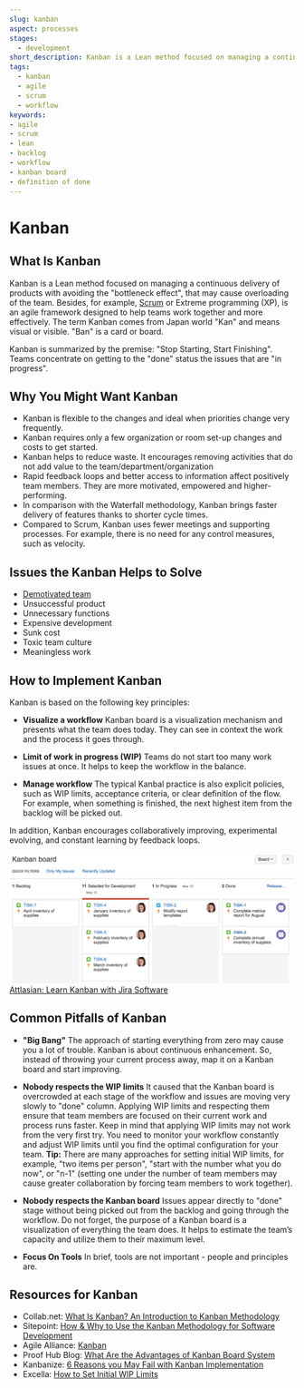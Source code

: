 ```yaml
---
slug: kanban
aspect: processes
stages: 
  - development
short_description: Kanban is a Lean method focused on managing a continuous delivery of products with avoiding the "bottleneck effect". It helps teams work together and more effectively.
tags:
  - kanban
  - agile
  - scrum
  - workflow
keywords:
- agile
- scrum
- lean
- backlog
- workflow
- kanban board
- definition of done
---
```


# Kanban

## What Is Kanban

Kanban is a Lean method focused on managing a continuous delivery of products with avoiding the "bottleneck effect", that may cause overloading of the team. Besides, for example, [Scrum](/practices/scrum) or Extreme programming (XP), is an agile framework designed to help teams work together and more effectively. The term Kanban comes from Japan world "Kan" and means visual or visible. "Ban" is a card or board.

Kanban is summarized by the premise: "Stop Starting, Start Finishing". Teams concentrate on getting to the "done" status the issues that are "in progress".

## Why You Might Want Kanban

- Kanban is flexible to the changes and ideal when priorities change very frequently.
- Kanban requires only a few organization or room set-up changes and costs to get started.
- Kanban helps to reduce waste. It encourages removing activities that do not add value to the team/department/organization
- Rapid feedback loops and better access to information affect positively team members. They are more motivated, empowered and higher-performing.
- In comparison with the Waterfall methodology, Kanban brings faster delivery of features thanks to shorter cycle times.
- Compared to Scrum, Kanban uses fewer meetings and supporting processes. For example, there is no need for any control measures, such as velocity.

## Issues the Kanban Helps to Solve
- [Demotivated team](/issues/demotivated-team)
- Unsuccessful product
- Unnecessary functions
- Expensive development
- Sunk cost
- Toxic team culture
- Meaningless work

## How to Implement Kanban

Kanban is based on the following key principles:

- **Visualize a workflow**
  Kanban board is a visualization mechanism and presents what the team does today. They can see in context the work and the process it goes through.

- **Limit of work in progress (WIP)**
  Teams do not start too many work issues at once. It helps to keep the workflow in the balance.

- **Manage workflow**
  The typical Kanbal practice is also explicit policies, such as WIP limits, acceptance criteria, or clear definition of the flow. For example, when something is finished, the next highest item from the backlog will be picked out.

In addition, Kanban encourages collaboratively improving, experimental evolving, and constant learning by feedback loops. 

![Kanban](/files/kanban.png)
[Attlasian: Learn Kanban with Jira Software](https://www.atlassian.com/agile/tutorials/how-to-do-kanban-with-jira-software)

## Common Pitfalls of Kanban 

- **"Big Bang"**
  The approach of starting everything from zero may cause you a lot of trouble. Kanban is about continuous enhancement. So, instead of throwing your current process away, map it on a Kanban board and start improving.

- **Nobody respects the WIP limits**
  It caused that the Kanban board is overcrowded at each stage of the workflow and issues are moving very slowly to "done" column. Applying WIP limits and respecting them ensure that team members are focused on their current work and process runs faster. 
  Keep in mind that applying WIP limits may not work from the very first try. You need to monitor your workflow constantly and adjust WIP limits until you find the optimal configuration for your team. 
  **Tip:** There are many approaches for setting initial WIP limits, for example, "two items per person", "start with the number what you do now", or "n-1" (setting one under the number of team members may cause greater collaboration by forcing team members to work together).

- **Nobody respects the Kanban board**
Issues appear directly to "done" stage without being picked out from the backlog and going through the workflow. Do not forget, the purpose of a Kanban board is a visualization of everything the team does. It helps to estimate the team’s capacity and utilize them to their maximum level. 

- **Focus On Tools**
  In brief, tools are not important - people and principles are. 

## Resources for Kanban
- Collab.net: [What Is Kanban? An Introduction to Kanban Methodology](https://resources.collab.net/agile-101/what-is-kanban)
- Sitepoint: [How & Why to Use the Kanban Methodology for Software Development](https://www.sitepoint.com/how-why-to-use-the-kanban-methodology-for-software-development/)
- Agile Alliance: [Kanban](https://www.agilealliance.org/glossary/kanban/)
- Proof Hub Blog: [What Are the Advantages of Kanban Board System](https://blog.proofhub.com/what-are-the-advantages-of-kanban-board-system-ec7b4c3e8807)
- Kanbanize: [6 Reasons you May Fail with Kanban Implementation](https://kanbanize.com/blog/problems-with-kanban-implementation/)
- Excella: [How to Set Initial WIP Limits](https://www.excella.com/insights/how-to-set-initial-wip-limits)
